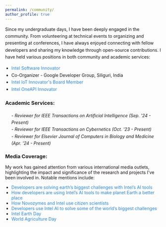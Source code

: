 ```yaml
---
permalink: /community/
author_profile: true
---
```

<div style="font-size: 14px; line-height: 1.6;">
    <p style="font-size: 14px; color: #1B1212">Since my undergraduate days, I have been deeply engaged in the community. From volunteering at technical events to organizing and presenting at conferences, I have always enjoyed connecting with fellow developers and sharing my knowledge through open-source contributions. I have held various positions in both community and academic services:</p>
    <ul style="margin: 0; padding-left: 20px; color: #1B1212">
        <li><a href="https://devmesh.intel.com/users/risab-biswas" style="color: #2985d8; text-decoration: none;">Intel Software Innovator</a></li>
        <li>Co-Organizer - Google Developer Group, Siliguri, India</li>
        <li><a href="https://drive.google.com/file/d/1PUviI2FxtV-mfRT5WPlbyiWEuP_amjg2/view?usp=sharing" style="color: #2985d8; text-decoration: none;">Intel IoT Innovator's Board Member</a></li>
        <li><a href="https://drive.google.com/file/d/1l_L1UVTBUMRBYmjxDohBHnSM1K01qvXQ/view?usp=sharing" style="color: #2985d8; text-decoration: none;">Intel OneAPI Innovator</a></li>
    </ul>

<h3 style="margin-top: 20px;">Academic Services:</h3>
    <div class="research-interest">
        <ul style="margin: 0; padding-left: 20px; list-style-type: none;">
            <li style="font-style: italic;">- Reviewer for IEEE Transactions on Artificial Intelligence (Sep. '24 - Present)</li>
            <li style="font-style: italic;">- Reviewer for IEEE Transactions on Cybernetics (Oct. '23 - Present)</li>
            <li style="font-style: italic;">- Reviewer for Elsevier Journal of Computers in Biology and Medicine (Apr. '24 - Present)</li>
        </ul>
    </div>
</div>

<div style="font-size: 14px">
<h3 style="margin-top: 20px;">Media Coverage:</h3>
<p style="font-size: 14px; color: #1B1212">My work has gained attention from various international media outlets, highlighting the impact and significance of the research and projects I've been involved in. Notable mentions include:</p>
<ul style="margin: 0; padding-left: 20px; color: #1B1212">
    <li><a href="https://cio.economictimes.indiatimes.com/news/strategy-and-management/developers-are-solving-earths-biggest-challenges-with-intels-ai-tools/69026129" style="color: #2985d8; text-decoration: none;">Developers are solving earth’s biggest challenges with Intel’s AI tools</a></li>
    <li><a href="https://www.livemint.com/technology/tech-news/how-developers-are-using-intel-s-ai-tools-to-make-planet-earth-a-better-place-1555990965592.html" style="color: #2985d8; text-decoration: none;">How developers are using Intel’s AI tools to make planet Earth a better place</a></li>
    <li><a href="https://www.greenbiz.com/article/how-novozymes-and-intel-use-citizen-scientists" style="color: #2985d8; text-decoration: none;">How Novozymes and Intel use citizen scientists</a></li>
    <li><a href="https://futurefive.co.nz/story/developers-use-intel-ai-to-solve-some-of-the-world-s-biggest-challenges" style="color: #2985d8; text-decoration: none;">Developers use Intel AI to solve some of the world’s biggest challenges</a></li>
    <li><a href="https://x.com/intelnews/status/1120366494481649672" style="color: #2985d8; text-decoration: none;">Intel Earth Day</a></li>
    <li><a href="https://x.com/intel/status/1242443624907972609" style="color: #2985d8; text-decoration: none;">World Agriculture Day</a></li>
</ul>
</div>

